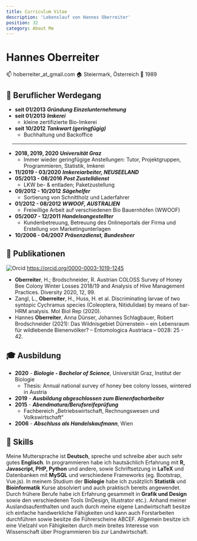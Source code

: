 ```yaml
---
title: Curriculum Vitae
description: 'Lebenslauf von Hannes Oberreiter'
position: 32
category: About Me
---
```


# Hannes Oberreiter

:mailbox: hoberreiter_at_gmail.com
:house: Steiermark, Österreich
:birthday: 1989

## :construction_worker: Beruflicher Werdegang

- **seit 01/2013**    ***Gründung Einzelunternehmung***
- **seit 01/2013**     ***Imkerei***
  - kleine zertifizierte Bio-Imkerei
- **seit 10/2012**     ***Tankwart (geringfügig)***
  - Buchhaltung und Backoffice

<hr style="margin: 1rem" />

- **2018, 2019, 2020**    ***Universität Graz***
  - Immer wieder geringfügige Anstellungen: Tutor, Projektgruppen, Programmieren, Statistik, Imkerei
- **11/2019 - 03/2020**   ***Imkereiarbeiter, NEUSEELAND***
- **05/2013 - 08/2016**   ***Post Zustelldienst***
  - LKW be- & entladen; Paketzustellung
- **09/2012 - 10/2012**   ***Sägehelfer***
  - Sortierung von Schnittholz und Laderfahrer
- **01/2012 - 08/2012**   ***WWOOF, AUSTRALIEN***
  - Freiwillige Arbeit auf verschiedenen Bio Bauernhöfen (WWOOF)
- **05/2007 - 12/2011**   ***Handelsangestellter***
  - Kundenbetreuung, Betreuung des Onlineportals der Firma und Erstellung von Marketingunterlagen
- **10/2006 - 04/2007**   ***Präsenzdienst, Bundesheer***

## :paperclip: Publikationen

<div>
<img alt="Orcid" src="/img/orcid.png" class="inline" style="margin-top: 0rem; margin-bottom: 0rem;" /> <a class="inline" href=https://orcid.org/0000-0003-1019-1245> https://orcid.org/0000-0003-1019-1245</a>
</div>

- **Oberreiter**, H.; Brodschneider, R. Austrian COLOSS Survey of Honey Bee Colony Winter Losses 2018/19 and Analysis of Hive Management Practices. Diversity 2020, 12, 99.
- Zangl, L., **Oberreiter**, H., Huss, H. et al. Discriminating larvae of two syntopic Cychramus species (Coleoptera, Nitidulidae) by means of bar-HRM analysis. Mol Biol Rep (2020).
- Hannes **Oberreiter**, Anna Dünser, Johannes Schlagbauer, Robert Brodschneider (2021): Das Wildnisgebiet Dürrenstein – ein Lebensraum für wildlebende Bienenvölker? – Entomologica Austriaca – 0028: 25 - 42.

## :mortar_board: Ausbildung

- **2020** - ***Biologie - Bachelor of Science***, Universität Graz, Institut der Biologie
  - Thesis: Annual national survey of honey bee colony losses, wintered in Austria
- **2019** - ***Ausbildung abgeschlossen zum Bienenfacharbeiter***
- **2015** - ***Abendmatura/Berufsreifeprüfung***
  - Fachbereich „Betriebswirtschaft, Rechnungswesen und Volkswirtschaft“
- **2006** - ***Abschluss als Handelskaufmann***, Wien

## :memo: Skills

Meine Muttersprache ist **Deutsch**, spreche und schreibe aber auch sehr gutes **Englisch**. In programmieren habe ich hautsächlich Erfahrung mit **R, Javascript, PHP, Python** und andere, sowie Schriftsetzung in **LaTeX** und Datenbanken mit **MySQL** und verschiedene Frameworks (eg. Bootstrap, Vue.js). In meinem Studium der **Biologie** habe ich zusätzlich **Statistik** und **Bioinformatik** Kurse absolviert und auch praktisch bereits angewendet. Durch frühere Berufe habe ich Erfahrung gesammelt in **Grafik und Design** sowie den verschiedenen Tools (InDesign, Illustrator etc.). Anhand meiner Auslandsaufenthalten und auch durch meine eigene Landwirtschaft besitze ich einfache handwerkliche Fähigkeiten und kann auch Forstarbeiten durchführen sowie besitze die Führerscheine ABCEF. Allgemein besitze ich eine Vielzahl von Fähigkeiten durch mein breites Interesse von Wissenschaft über Programmieren bis zur Landwirtschaft.

<cloud-image url="btree-info/img/hannes" alt="Hannes Oberreiter"></cloud-image>
